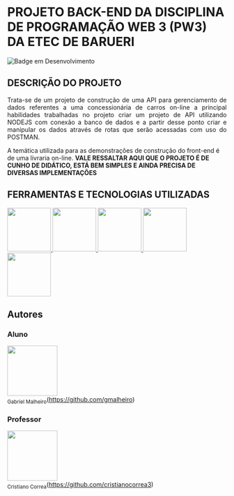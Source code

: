 # PROJETO BACK-END DA DISCIPLINA DE PROGRAMAÇÃO WEB 3 (PW3) DA ETEC DE BARUERI

![Badge em Desenvolvimento](http://img.shields.io/static/v1?label=STATUS&message=EM%20DESENVOLVIMENTO&color=GREEN&style=for-the-badge)

## DESCRIÇÃO DO PROJETO
<p align="justify">
Trata-se de um projeto de construção de uma API para gerenciamento de dados referentes a uma concessionária de carros on-line a principal habilidades trabalhadas no projeto criar um projeto de API utilizando NODEJS com conexão a banco de dados e a partir desse ponto criar e manipular os dados através de rotas que serão acessadas com uso do POSTMAN.

A temática utilizada para as demonstrações de construção do front-end é de uma livraria on-line. <strong>VALE RESSALTAR AQUI QUE O PROJETO É DE CUNHO DE DIDÁTICO, ESTÁ BEM SIMPLES E AINDA PRECISA DE DIVERSAS IMPLEMENTAÇÕES</strong> 
</p>


## FERRAMENTAS E TECNOLOGIAS UTILIZADAS

<a href="#">
<img src="https://cdn.jsdelivr.net/gh/devicons/devicon/icons/vscode/vscode-original.svg" width=100/>        
</a>
<a href="#">
<img src="https://cdn.jsdelivr.net/gh/devicons/devicon/icons/nodejs/nodejs-original-wordmark.svg" width=100/>
</a>
<a href="#">
<img src="https://cdn.jsdelivr.net/gh/devicons/devicon/icons/npm/npm-original-wordmark.svg" width=100/>
</a>
<a href="#">
<img src="https://cdn.jsdelivr.net/gh/devicons/devicon/icons/javascript/javascript-original.svg" width=100/>
</a>
<a href="#">
<img src="https://cdn.jsdelivr.net/gh/devicons/devicon/icons/mysql/mysql-original-wordmark.svg" width=100/>
</a>


## Autores
### Aluno

<img src="https://avatars.githubusercontent.com/u/92603922?v=4" width=115><br><sub>Gabriel Malheiro</sub>(https://github.com/gmalheiro)

### Professor 

<img src="https://avatars.githubusercontent.com/u/66446324?v=4" width=115><br><sub>Cristiano Correa</sub>(https://github.com/cristianocorrea3)
